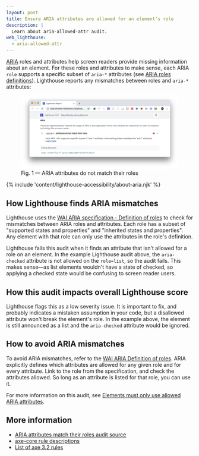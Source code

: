 ```yaml
---
layout: post
title: Ensure ARIA attributes are allowed for an element's role
description: |
  Learn about aria-allowed-attr audit.
web_lighthouse:
  - aria-allowed-attr
---
```


[ARIA](https://www.w3.org/TR/wai-aria-1.1/#role_definitions)
roles and attributes help screen readers
provide missing information about an element.
For these roles and attributes to make sense,
each ARIA `role` supports a specific subset of `aria-*` attributes
(see [ARIA roles definitions](https://www.w3.org/TR/wai-aria-1.1/#role_definitions)).
Lighthouse reports any mismatches between roles and `aria-*` attributes:

<figure class="w-figure">
  <img class="w-screenshot w-screenshot--filled" src="aria-allowed-attr.png" alt="Lighthouse audit showing ARIA attributes do not match their roles">
  <figcaption class="w-figcaption">
    Fig. 1 — ARIA attributes do not match their roles
  </figcaption>
</figure>

{% include 'content/lighthouse-accessibility/about-aria.njk' %}

## How Lighthouse finds ARIA mismatches

Lighthouse uses the
[WAI ARIA specification - Definition of roles](https://www.w3.org/TR/wai-aria-1.1/#role_definitions)
to check for mismatches between ARIA roles and attributes.
Each role has a subset of "supported states and properties" and
"inherited states and properties".
Any element with that role
can only use the attributes in the role's definition.

Lighthouse fails this audit
when it finds an attribute that isn't allowed for a role on an element.
In the example Lighthouse audit above,
the `aria-checked` attribute is not allowed on the `role=list`,
so the audit fails.
This makes sense—as list elements wouldn't have a state of checked,
so applying a checked state would be confusing to screen reader users.

## How this audit impacts overall Lighthouse score

Lighthouse flags this as a low severity issue.
It is important to fix,
and probably indicates a mistaken assumption in your code,
but a disallowed attribute won't break the element's role.
In the example above, the element is still announced as a list and
the `aria-checked` attribute would be ignored.

## How to avoid ARIA mismatches

To avoid ARIA mismatches,
refer to the [WAI ARIA Definition of roles](https://www.w3.org/TR/wai-aria-1.1/#role_definitions).
ARIA explicitly defines which attributes are allowed for any given role and for every attribute.
Link to the role from the specification,
and check the attributes allowed.
So long as an attribute is listed for that role,
you can use it.

For more information on this audit,
see [Elements must only use allowed ARIA attributes](https://dequeuniversity.com/rules/axe/3.1/aria-allowed-attr?application=lighthouse).

## More information

- [ARIA attributes match their roles audit source](https://github.com/GoogleChrome/lighthouse/blob/master/lighthouse-core/audits/accessibility/aria-allowed-attr.js)
- [axe-core rule descriptions](https://github.com/dequelabs/axe-core/blob/develop/doc/rule-descriptions.md)
- [List of axe 3.2 rules](https://dequeuniversity.com/rules/axe/3.2)
